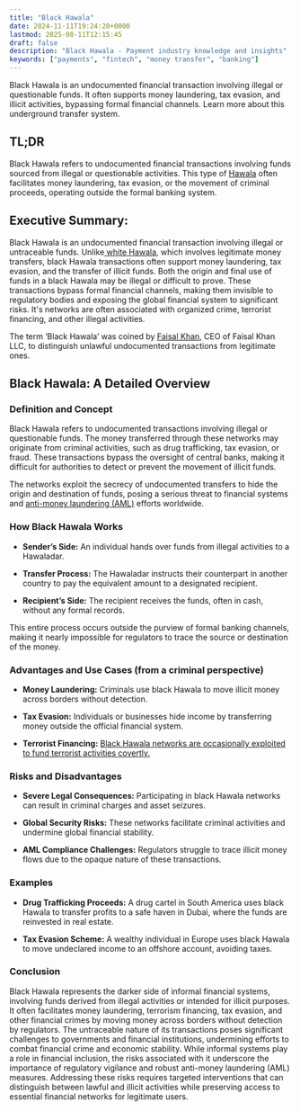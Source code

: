 ```yaml
---
title: "Black Hawala"
date: 2024-11-11T19:24:20+0000
lastmod: 2025-08-11T12:15:45
draft: false
description: "Black Hawala - Payment industry knowledge and insights"
keywords: ["payments", "fintech", "money transfer", "banking"]
---
```


Black Hawala is an undocumented financial transaction involving illegal or questionable funds. It often supports money laundering, tax evasion, and illicit activities, bypassing formal financial channels. Learn more about this underground transfer system.

## TL;DR

Black Hawala refers to undocumented financial transactions involving funds sourced from illegal or questionable activities. This type of [Hawala](https://faisalkhan.com/learn/payments-wiki/hawala-transfer/) often facilitates money laundering, tax evasion, or the movement of criminal proceeds, operating outside the formal banking system.

## Executive Summary:

Black Hawala is an undocumented financial transaction involving illegal or untraceable funds. Unlike[ white Hawala](https://faisalkhan.com/learn/payments-wiki/white-hawala/), which involves legitimate money transfers, black Hawala transactions often support money laundering, tax evasion, and the transfer of illicit funds. Both the origin and final use of funds in a black Hawala may be illegal or difficult to prove. These transactions bypass formal financial channels, making them invisible to regulatory bodies and exposing the global financial system to significant risks. It's networks are often associated with organized crime, terrorist financing, and other illegal activities.

The term ‘Black Hawala’ was coined by [Faisal Khan](https://www.linkedin.com/in/faisalkhan99/), CEO of Faisal Khan LLC, to distinguish unlawful undocumented transactions from legitimate ones.

## **Black Hawala: A Detailed Overview**

### **Definition and Concept**

Black Hawala refers to undocumented transactions involving illegal or questionable funds. The money transferred through these networks may originate from criminal activities, such as drug trafficking, tax evasion, or fraud. These transactions bypass the oversight of central banks, making it difficult for authorities to detect or prevent the movement of illicit funds.

The networks exploit the secrecy of undocumented transfers to hide the origin and destination of funds, posing a serious threat to financial systems and [anti-money laundering (AML)](https://faisalkhanllc.xyz/resources/payments-wiki/a/anti-money-laundering-aml/) efforts worldwide.

### **How Black Hawala Works**

- **Sender’s Side:** An individual hands over funds from illegal activities to a Hawaladar.

- **Transfer Process:** The Hawaladar instructs their counterpart in another country to pay the equivalent amount to a designated recipient.

- **Recipient’s Side:** The recipient receives the funds, often in cash, without any formal records.

This entire process occurs outside the purview of formal banking channels, making it nearly impossible for regulators to trace the source or destination of the money.

### **Advantages and Use Cases (from a criminal perspective)**

- **Money Laundering:** Criminals use black Hawala to move illicit money across borders without detection.

- **Tax Evasion:** Individuals or businesses hide income by transferring money outside the official financial system.

- **Terrorist Financing:** [Black Hawala networks are occasionally exploited to fund terrorist activities covertly.](https://faisalkhan.com/learn/payments-wiki/terrorist-financing-tf/)

### **Risks and Disadvantages**

- **Severe Legal Consequences:** Participating in black Hawala networks can result in criminal charges and asset seizures.

- **Global Security Risks:** These networks facilitate criminal activities and undermine global financial stability.

- **AML Compliance Challenges:** Regulators struggle to trace illicit money flows due to the opaque nature of these transactions.

### **Examples**

- **Drug Trafficking Proceeds:** A drug cartel in South America uses black Hawala to transfer profits to a safe haven in Dubai, where the funds are reinvested in real estate.

- **Tax Evasion Scheme:** A wealthy individual in Europe uses black Hawala to move undeclared income to an offshore account, avoiding taxes.

### **Conclusion**

Black Hawala represents the darker side of informal financial systems, involving funds derived from illegal activities or intended for illicit purposes. It often facilitates money laundering, terrorism financing, tax evasion, and other financial crimes by moving money across borders without detection by regulators. The untraceable nature of its transactions poses significant challenges to governments and financial institutions, undermining efforts to combat financial crime and economic stability. While informal systems play a role in financial inclusion, the risks associated with it underscore the importance of regulatory vigilance and robust anti-money laundering (AML) measures. Addressing these risks requires targeted interventions that can distinguish between lawful and illicit activities while preserving access to essential financial networks for legitimate users.